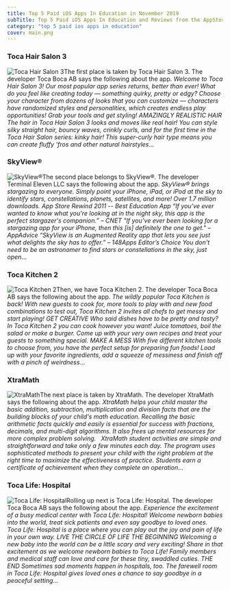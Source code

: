 ```yaml
---
title: Top 5 Paid iOS Apps In Education in November 2019
subTitle: Top 5 Paid iOS Apps In Education and Reviews from the AppStore in November 2019.
category: "top 5 paid ios apps in education"
cover: main.png
---
```


### Toca Hair Salon 3

![Toca Hair Salon 3](https://is3-ssl.mzstatic.com/image/thumb/Purple114/v4/dc/76/86/dc76864a-dbc3-33cc-c36f-fc0c2bbdac11/AppIcon-0-1x_U007emarketing-0-85-220-0-9.png/100x100bb.png)The first place is taken by Toca Hair Salon 3. The developer Toca Boca AB says the following about the app. _Welcome to Toca Hair Salon 3! Our most popular app series returns, better than ever! What do you feel like creating today — something quirky, pretty or edgy? Choose your character from dozens of looks that you can customize — characters have randomized styles and personalities, which creates endless play opportunities! Grab your tools and get styling!  AMAZINGLY REALISTIC HAIR The hair in Toca Hair Salon 3 looks and moves like real hair! You can style silky straight hair, bouncy waves, crinkly curls, and for the first time in the Toca Hair Salon series: kinky hair! This super-curly hair type means you can create fluffy 'fros and other natural hairstyles_...

### SkyView®

![SkyView®](https://is2-ssl.mzstatic.com/image/thumb/Purple114/v4/eb/fc/78/ebfc7816-305a-6cef-cad9-444fd8b76aca/AppIcon-0-1x_U007emarketing-0-0-GLES2_U002c0-512MB-sRGB-0-0-0-85-220-0-0-0-4.png/100x100bb.png)The second place belongs to SkyView®. The developer Terminal Eleven LLC says the following about the app. _SkyView® brings stargazing to everyone. Simply point your iPhone, iPad, or iPod at the sky to identify stars, constellations, planets, satellites, and more!  Over 1.7 million downloads.  App Store Rewind 2011 -- Best Education App  “If you've ever wanted to know what you're looking at in the night sky, this app is the perfect stargazer's companion.”  – CNET   "If you’ve ever been looking for a stargazing app for your iPhone, then this [is] definitely the one to get."  – AppAdvice   “SkyView is an Augmented Reality app that lets you see just what delights the sky has to offer.”  – 148Apps Editor’s Choice  You don't need to be an astronomer to find stars or constellations in the sky, just open_...

### Toca Kitchen 2

![Toca Kitchen 2](https://is1-ssl.mzstatic.com/image/thumb/Purple71/v4/df/91/14/df911420-c3f3-d4b8-50fa-1781f4793c3d/mzl.eqazslnj.png/100x100bb.png)Then, we have Toca Kitchen 2. The developer Toca Boca AB says the following about the app. _The wildly popular Toca Kitchen is back! With new guests to cook for, more tools to play with and new food combinations to test out, Toca Kitchen 2 invites all chefs to get messy and start playing!  GET CREATIVE Who said dishes have to be pretty and tasty? In Toca Kitchen 2 you can cook however you want! Juice tomatoes, boil the salad or make a burger. Come up with your very own recipes and treat your guests to something special.  MAKE A MESS With five different kitchen tools to choose from, you have the perfect setup for preparing fun foods! Load up with your favorite ingredients, add a squeeze of messiness and finish off with a pinch of weirdness_...

### XtraMath

![XtraMath](https://is4-ssl.mzstatic.com/image/thumb/Purple124/v4/cf/38/17/cf381786-70a3-30c8-5373-a62862185998/AppIcon-0-1x_U007emarketing-0-0-85-220-10.png/100x100bb.png)The next place is taken by XtraMath. The developer XtraMath says the following about the app. _XtraMath helps your child master the basic addition, subtraction, multiplication and division facts that are the building blocks of your child's math education. Recalling the basic arithmetic facts quickly and easily is essential for success with fractions, decimals, and multi-digit algorithms. It also frees up mental resources for more complex problem solving.   XtraMath student activities are simple and straightforward and take only a few minutes each day. The program uses sophisticated methods to present your child with the right problem at the right time to maximize the effectiveness of practice. Students earn a certificate of achievement when they complete an operation_...

### Toca Life: Hospital

![Toca Life: Hospital](https://is2-ssl.mzstatic.com/image/thumb/Purple115/v4/d7/3c/9f/d73c9f30-485c-255b-4fac-72ac0814da2f/AppIcon-1x_U007emarketing-85-220-5.png/100x100bb.png)Rolling up next is Toca Life: Hospital. The developer Toca Boca AB says the following about the app. _Experience the excitement of a busy medical center with Toca Life: Hospital! Welcome newborn babies into the world, treat sick patients and even say goodbye to loved ones. Toca Life: Hospital is a place where you can play out the joy and pain of life in your own way.  LIVE THE CIRCLE OF LIFE  THE BEGINNING Welcoming a new baby into the world can be a little scary and very exciting! Share in that excitement as we welcome newborn babies to Toca Life! Family members and medical staff can love and care for these tiny, swaddled cuties.   THE END Sometimes sad moments happen in hospitals, too. The farewell room in Toca Life: Hospital gives loved ones a chance to say goodbye in a peaceful setting_...

